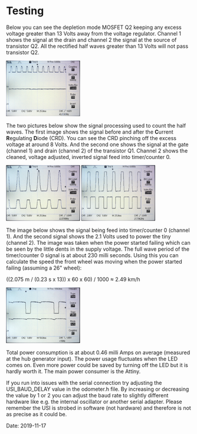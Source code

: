 # Testing

Below you can see the depletion mode MOSFET Q2 keeping any excess voltage greater than 13 Volts away from the voltage regulator. Channel 1 shows the signal at the drain and channel 2 the signal at the source of transistor Q2. All the rectified half waves greater than 13 Volts will not pass transistor Q2.

<img src="images/Q2-signal.jpeg" width="200">

The two pictures below show the signal processing used to count the half waves. The first image shows the signal before and after the **C**urrent **R**egulating **D**iode (CRD). You can see the CRD pinching off the excess voltage at around 8 Volts. And the second one shows the signal at the gate (channel 1) and drain (channel 2) of the transistor Q1. Channel 2 shows the cleaned, voltage adjusted, inverted signal feed into timer/counter 0.

<img src="images/CDR-signal.jpeg" width="200">

<img src="images/Q1-signal.jpeg" width="200">

The image below shows the signal being feed into timer/counter 0 (channel 1). And the second signal shows the 2.1 Volts used to power the tiny (channel 2). The image was taken when the power started failing which can be seen by the little dents in the supply voltage. The full wave period of the timer/counter 0 signal is at about 230 milli seconds. Using this you can calculate the speed the front wheel was moving when the power started failing (assuming a 26" wheel):

((2.075 m / (0.23 s x 13)) x 60 x 60) / 1000 ≈ 2.49 km/h  

<img src="images/power-starts-failing.jpeg" width="200">

Total power consumption is at about 0.46 milli Amps on average (measured at the hub generator input). The power usage fluctuates when the LED comes on. Even more power could be saved by turning off the LED but it is hardly worth it. The main power consumer is the Attiny.

If you run into issues with the serial connection try adjusting the USI_BAUD_DELAY value in the odometer.h file. By increasing or decreasing the value by 1 or 2 you can adjust the baud rate to slightly different hardware like e.g. the internal oscillator or another serial adapter. Please remember the USI is strobed in software (not hardware) and therefore is not as precise as it could be.

Date: 2019-11-17
